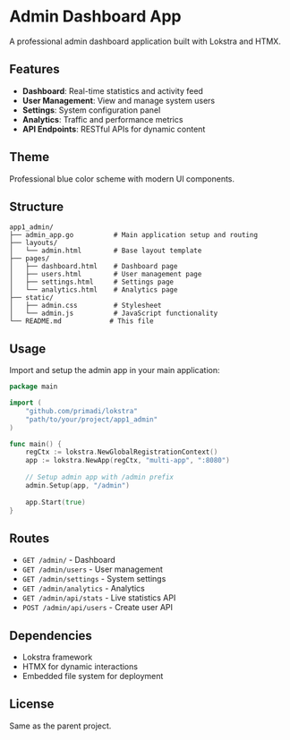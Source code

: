 # Admin Dashboard App

A professional admin dashboard application built with Lokstra and HTMX.

## Features

- **Dashboard**: Real-time statistics and activity feed
- **User Management**: View and manage system users
- **Settings**: System configuration panel
- **Analytics**: Traffic and performance metrics
- **API Endpoints**: RESTful APIs for dynamic content

## Theme

Professional blue color scheme with modern UI components.

## Structure

```
app1_admin/
├── admin_app.go          # Main application setup and routing
├── layouts/
│   └── admin.html        # Base layout template
├── pages/
│   ├── dashboard.html    # Dashboard page
│   ├── users.html        # User management page
│   ├── settings.html     # Settings page
│   └── analytics.html    # Analytics page
├── static/
│   ├── admin.css         # Stylesheet
│   └── admin.js          # JavaScript functionality
└── README.md            # This file
```

## Usage

Import and setup the admin app in your main application:

```go
package main

import (
    "github.com/primadi/lokstra"
    "path/to/your/project/app1_admin"
)

func main() {
    regCtx := lokstra.NewGlobalRegistrationContext()
    app := lokstra.NewApp(regCtx, "multi-app", ":8080")
    
    // Setup admin app with /admin prefix
    admin.Setup(app, "/admin")
    
    app.Start(true)
}
```

## Routes

- `GET /admin/` - Dashboard
- `GET /admin/users` - User management
- `GET /admin/settings` - System settings
- `GET /admin/analytics` - Analytics
- `GET /admin/api/stats` - Live statistics API
- `POST /admin/api/users` - Create user API

## Dependencies

- Lokstra framework
- HTMX for dynamic interactions
- Embedded file system for deployment

## License

Same as the parent project.